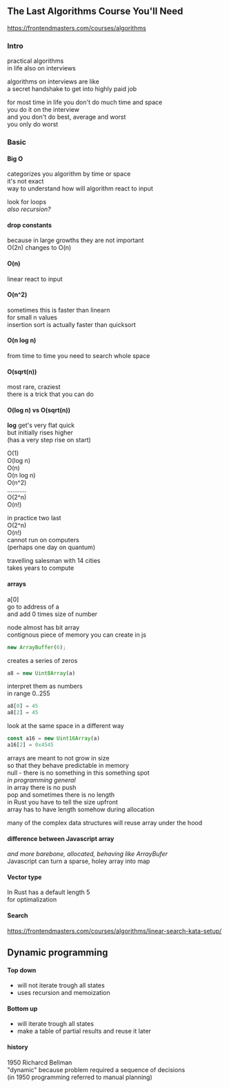## The Last Algorithms Course You'll Need
https://frontendmasters.com/courses/algorithms

### Intro
practical algorithms  
in life also on interviews

algorithms on interviews are like  
a secret handshake to get into highly paid job

for most time in life you don't do much time and space  
you do it on the interview  
and you don't do best, average and worst  
you only do worst

### Basic
#### Big O
categorizes you algorithm by time or space  
it's not exact  
way to understand how will algorithm react to input

look for loops  
*also recursion?*

#### drop constants
because in large growths they are not important  
O(2n) changes to O(n)

#### O(n)
linear react to input

#### O(n^2)
sometimes this is faster than linearn  
for small n values  
insertion sort is actually faster than quicksort

#### O(n log n)
from time to time you need to search whole space

#### O(sqrt(n))
most rare, craziest  
there is a trick that you can do

#### O(log n) vs O(sqrt(n))
**log** get's very flat quick  
but initially rises higher  
(has a very step rise on start)

O(1)  
O(log n)  
O(n)  
O(n log n)  
O(n^2)  
...........  
O(2^n)  
O(n!)

in practice two last  
O(2^n)  
O(n!)  
cannot run on computers  
(perhaps one day on quantum)

travelling salesman with 14 cities  
takes years to compute

#### arrays
a[0]  
go to address of a  
and add 0 times size of number

node almost has bit array  
contignous piece of memory you can create in js
```javascript
new ArrayBuffer(6);
```
creates a series of zeros
```javascript
a8 = new Uint8Array(a)
```
interpret them as numbers  
in range 0..255
```javascript
a8[0] = 45
a8[2] = 45
```
look at the same space in a different way
```javascript
const a16 = new Uint16Array(a)
a16[2] = 0x4545
```

arrays are meant to not grow in size  
so that they behave predictable in memory  
null - there is no something in this something spot  
*in programming general*  
  in array there is no push  
  pop and sometimes there is no length  
  in Rust you have to tell the size upfront  
  array has to have length somehow during allocation

many of the complex data structures will reuse array under the hood

#### difference between Javascript array
_and more barebone, allocated, behaving like ArrayBufer_  
Javascript can turn a sparse, holey array into map

#### Vector type
In Rust has a default length 5  
for optimalization

#### Search
https://frontendmasters.com/courses/algorithms/linear-search-kata-setup/

## Dynamic programming
#### Top down
- will not iterate trough all states  
- uses recursion and memoization

#### Bottom up
- will iterate trough all states  
- make a table of partial results and reuse it later

#### history
1950 Richarcd Bellman  
"dynamic" because problem required a sequence of decisions  
(in 1950 programming referred to manual planning)

